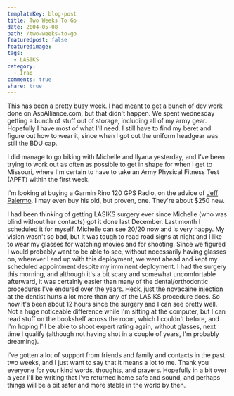 ```yaml
---
templateKey: blog-post
title: Two Weeks To Go
date: 2004-05-08
path: /two-weeks-to-go
featuredpost: false
featuredimage:
tags:
  - LASIKS
category:
  - Iraq
comments: true
share: true
---
```


This has been a pretty busy week. I had meant to get a bunch of dev work done on AspAlliance.com, but that didn't happen. We spent wednesday getting a bunch of stuff out of storage, including all of my army gear. Hopefully I have most of what I'll need. I still have to find my beret and figure out how to wear it, since when I got out the uniform headgear was still the BDU cap.

I did manage to go biking with Michelle and Ilyana yesterday, and I've been trying to work out as often as possible to get in shape for when I get to Missouri, where I'm certain to have to take an Army Physical Fitness Test (APFT) within the first week.

I'm looking at buying a Garmin Rino 120 GPS Radio, on the advice of [Jeff Palermo](http://dotnetjunkies.com/WebLog/jpalermo). I may even buy his old, but proven, one. They're about $250 new.

I had been thinking of getting LASIKS surgery ever since Michelle (who was blind without her contacts) got it done last December. Last month I scheduled it for myself. Michelle can see 20/20 now and is very happy. My vision wasn't so bad, but it was tough to read road signs at night and I like to wear my glasses for watching movies and for shooting. Since we figured I would probably want to be able to see, without necessarily having glasses on, wherever I end up with this deployment, we went ahead and kept my scheduled appointment despite my imminent deployment. I had the surgery this morning, and although it's a bit scary and somewhat uncomfortable afterward, it was certainly easier than many of the dental/orthodontic procedures I've endured over the years. Heck, just the novacaine injection at the dentist hurts a lot more than any of the LASIKS procedure does. So now it's been about 12 hours since the surgery and I can see pretty well. Not a huge noticeable difference while I'm sitting at the computer, but I can read stuff on the bookshelf across the room, which I couldn't before, and I'm hoping I'll be able to shoot expert rating again, without glasses, next time I qualify (although not having shot in a couple of years, I'm probably dreaming).

I've gotten a lot of support from friends and family and contacts in the past two weeks, and I just want to say that it means a lot to me. Thank you everyone for your kind words, thoughts, and prayers. Hopefully in a bit over a year I'll be writing that I've returned home safe and sound, and perhaps things will be a bit safer and more stable in the world by then.
